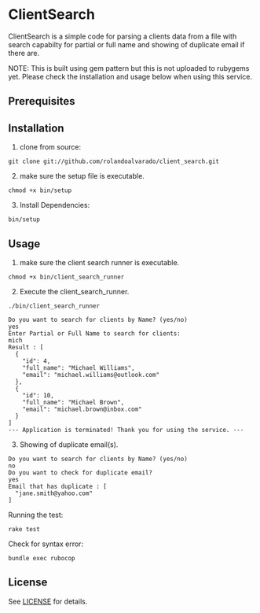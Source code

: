 # ClientSearch

ClientSearch is a simple code for parsing a clients data from a file with search capabilty for partial or full name and showing of duplicate email if there are.

NOTE: This is built using gem pattern but this is not uploaded to rubygems yet. Please check the installation and usage below when using this service.

## Prerequisites

## Installation

1. clone from source:
```
git clone git://github.com/rolandoalvarado/client_search.git
```
2. make sure the setup file is executable.
```
chmod +x bin/setup
```
3. Install Dependencies:
```
bin/setup
```

## Usage

1. make sure the client search runner is executable.
```
chmod +x bin/client_search_runner
```
2. Execute the client_search_runner.
```
./bin/client_search_runner
```
```
Do you want to search for clients by Name? (yes/no)
yes
Enter Partial or Full Name to search for clients:
mich
Result : [
  {
    "id": 4,
    "full_name": "Michael Williams",
    "email": "michael.williams@outlook.com"
  },
  {
    "id": 10,
    "full_name": "Michael Brown",
    "email": "michael.brown@inbox.com"
  }
]
--- Application is terminated! Thank you for using the service. ---
```
3. Showing of duplicate email(s).
```
Do you want to search for clients by Name? (yes/no)
no
Do you want to check for duplicate email?
yes
Email that has duplicate : [
  "jane.smith@yahoo.com"
]
```

Running the test:
```
rake test
```

Check for syntax error:
```
bundle exec rubocop
```

## License

See [LICENSE](LICENSE) for details.

